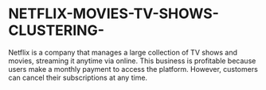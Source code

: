 # NETFLIX-MOVIES-TV-SHOWS-CLUSTERING-
Netflix is a company that manages a large collection of TV shows and movies, streaming it anytime via online. This business is profitable because users make a monthly payment to access the platform. However, customers can cancel their subscriptions at any time. 
